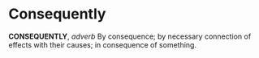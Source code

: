 # Consequently

**CONSEQUENTLY**, _adverb_ By consequence; by necessary connection of effects with their causes; in consequence of something.